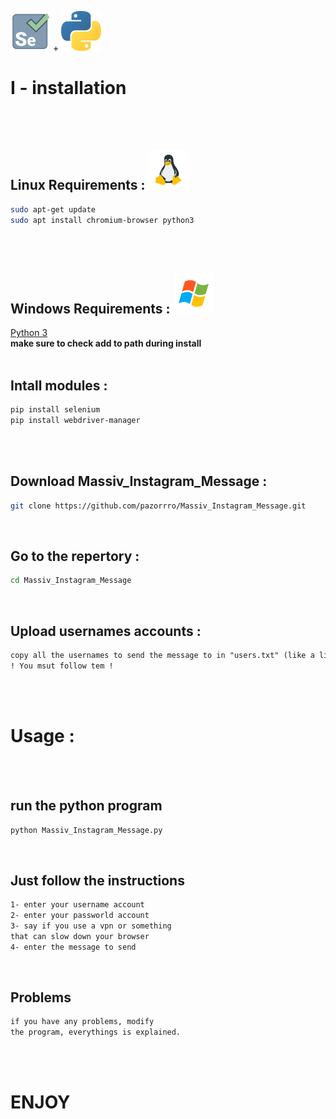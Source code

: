 ![selenium](https://github.com/Plep-m/logo-badge-images/blob/master/img/selenium-64px.png) + ![python](https://github.com/Plep-m/logo-badge-images/blob/master/img/rsz_python.png)

# I - installation

<br><br>
## Linux Requirements : ![Linux](https://github.com/Plep-m/logo-badge-images/blob/master/img/linux-64.png)
```bash
sudo apt-get update
sudo apt install chromium-browser python3
```
<br><br>
## Windows Requirements : ![Windows](https://github.com/Plep-m/logo-badge-images/blob/master/img/windows-64.png)
[Python 3](https://www.python.org/downloads/)<br>
**make sure to check add to path during install**
<br><br>
## Intall modules :
```bash
pip install selenium
pip install webdriver-manager
```
<br><br>


## Download Massiv_Instagram_Message :
```bash
git clone https://github.com/pazorrro/Massiv_Instagram_Message.git
```
<br>

## Go to the repertory :
```bash
cd Massiv_Instagram_Message
```
<br>

## Upload usernames accounts :
```txt
copy all the usernames to send the message to in "users.txt" (like a list) .
! You msut follow tem !
```

<br><br>

# Usage :

<br><br>

## run the python program

```bash
python Massiv_Instagram_Message.py
```
<br>

## Just follow the instructions

```txt
1- enter your username account
2- enter your passworld account
3- say if you use a vpn or something
that can slow down your browser
4- enter the message to send
```

<br>

## Problems
```txt
if you have any problems, modify
the program, everythings is explained.
```

<br><br>

# ENJOY
